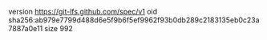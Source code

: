 version https://git-lfs.github.com/spec/v1
oid sha256:ab979e7799d488d6e5f9b6f5ef9962f93b0db289c2183135eb0c23a7887a0e11
size 992
